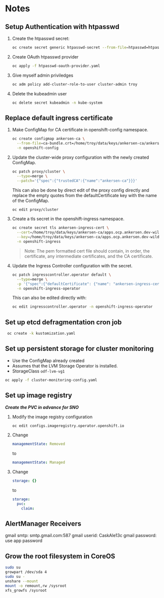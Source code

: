 # Notes

## Setup Authentication with htpasswd

1. Create the htpasswd secret:

   ```sh
   oc create secret generic htpasswd-secret --from-file=htpasswd=htpasswd -n openshift-config
   ```

1. Create OAuth htpasswd provider

   ```sh
   oc apply -f htpasswd-oauth-provider.yaml
   ```

1. Give myself admin priviledges

   ```sh
   oc adm policy add-cluster-role-to-user cluster-admin troy
   ```

1. Delete the kubeadmin user

   ```sh
   oc delete secret kubeadmin -n kube-system
   ```

## Replace default ingress certificate

1. Make ConfigMap for CA certificate in openshift-config namespace.

   ```sh
   oc create configmap ankersen-ca \
     --from-file=ca-bundle.crt=/home/troy/data/keys/ankersen-ca/ankersen-ca-ec384_crt.pem \
     -n openshift-config
   ```

1. Update the cluster-wide proxy configuration with the newly created ConfigMap.

   ```sh
   oc patch proxy/cluster \
     --type=merge \
     --patch='{"spec":{"trustedCA":{"name":"ankersen-ca"}}}'
   ```

   This can also be done by direct edit of the proxy config directly and replace the empty quotes from the defaultCertificate key with the name of the ConfigMap.

   ```sh
   oc edit proxy/cluster
   ```

1. Create a tls secret in the openshift-ingress namespace.

   ```sh
   oc create secret tls ankersen-ingress-cert \
     --cert=/home/troy/data/keys/ankersen-ca/apps.ocp.ankersen.dev-wildcard-ec384_bundle.pem \
     --key=/home/troy/data/keys/ankersen-ca/apps.ocp.ankersen.dev-wildcard-ec384_prv.pem \
     -n openshift-ingress
   ```

   > Note: The pem formatted cert file should contain, in order, the certificate, any intermediate certificates, and the CA certificate.

1. Update the Ingress Controller configuration with the secret.

   ```sh
   oc patch ingresscontroller.operator default \
     --type=merge \
     -p '{"spec":{"defaultCertificate": {"name": "ankersen-ingress-cert"}}}' \
     -n openshift-ingress-operator
   ```

   This can also be edited directly with:

   ```sh
   oc edit ingresscontroller.operator -n openshift-ingress-operator
   ```

## Set up etcd defragmentation cron job

```sh
 oc create -k kustomization.yaml
 ```

## Set up persistent storage for cluster monitoring

- Use the ConfigMap already created
- Assumes that the LVM Storage Operator is installed.
- StorageClass `odf-lvm-vg1`

```sh
oc apply -f cluster-monitoring-config.yaml
```

## Set up image registry

***Create the PVC in advance for SNO***

1. Modify the image registry configuration

   ```sh
   oc edit configs.imageregistry.operator.openshift.io
   ```

1. Change

   ```yaml
   managementState: Removed
   ```

    to

   ```yaml
   managementState: Managed
   ```

1. Change

   ```yaml
   storage: {}
   ```

   to

   ```yaml
   storage:
     pvc:
       claim:
   ```

## AlertManager Receivers

gmail smtp: smtp.gmail.com:587
gmail userid: CaskAle13c
gmail password: use app password

## Grow the root filesystem in CoreOS

```sh
sudo su
growpart /dev/sda 4
sudo su -
unshare --mount
mount -o remount,rw /sysroot
xfs_growfs /sysroot
```
